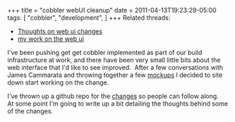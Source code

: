 +++
title = "cobbler webUI cleanup"
date = 2011-04-13T19:23:29-05:00
tags: [
  "cobbler",
  "development",
]
+++
Related threads:

  * <a title="Thread discussing thoughts on web ui changes" href="https://fedorahosted.org/pipermail/cobbler-devel/2011-April/002025.html" target="_blank">Thoughts on web ui changes</a>
  * <a title="Thread on my work on the web ui" href="https://fedorahosted.org/pipermail/cobbler-devel/2011-April/002101.html" target="_blank">my work on the web ui</a>

I've been pushing get get cobbler implemented as part of our build infrastructure at work, and there have been very small little bits about the web interface that I'd like to see improved.  After a few conversations with James Cammarata and throwing together a few <a title="Some cobbler web ui mock ups" href="http://nytefyre.net/images/cobbler.htm" target="_blank">mockups</a> I decided to site down start working on the change.

I've thrown up a github repo for the <a title="My github for cobbler" href="https://github.com/gregswift/cobbler" target="_blank">changes</a> so people can follow along.   At some point I'm going to write up a bit detailing the thoughts behind some of the changes.

